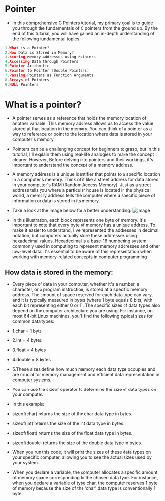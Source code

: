# Pointer
- In this comprehensive C Pointers tutorial, my primary goal is to guide you through the fundamentals of C pointers from the ground up. By the end of this tutorial, you will have gained an in-depth understanding of the following fundamental topics:
```c
1.What is a Pointer?
2.How Data is Stored in Memory?
3.Storing Memory Addresses using Pointers
4.Accessing Data through Pointers
5.Pointer Arithmetic
6.Pointer to Pointer (Double Pointers)
7.Passing Pointers as Function Arguments
8.Arrays of Pointers
9.NULL Pointers
```

# What is a pointer?
- A pointer serves as a reference that holds the memory location of another variable. This memory address allows us to access the value stored at that location in 
 the memory. You can think of a pointer as a way to reference or point to the location where data is stored in your computer's memory

- Pointers can be a challenging concept for beginners to grasp, but in this tutorial, I'll explain them using real-life analogies to make the concept clearer. 
 However, Before delving into pointers and their workings, it's important to understand the concept of a memory address.

- A memory address is a unique identifier that points to a specific location in a computer's memory. Think of it like a street address for data stored in your 
 computer's RAM (Random Access Memory). Just as a street address tells you where a particular house is located in the physical world, a memory address tells the 
 computer where a specific piece of information or data is stored in its memory.

- Take a look at the image below for a better understanding:
![image](https://github.com/Gurupatil0003/DSA_Tutorial/assets/110026505/25151120-7c1d-4f32-ad13-807f0b1ce086)

- In this illustration, each block represents one byte of memory. It's important to note that every byte of memory has a unique address. To make it easier to 
 understand, I've represented the addresses in decimal notation, but computers actually store these addresses using hexadecimal values. Hexadecimal is a base-16 
 numbering system commonly used in computing to represent memory addresses and other low-level data. It's essential to be aware of this representation when working 
 with memory-related concepts in computer programming

## How data is stored in the memory:
- Every piece of data in your computer, whether it's a number, a character, or a program instruction, is stored at a specific memory address. The amount of space 
 reserved for each data type can vary, and it is typically measured in bytes (where 1 byte equals 8 bits, with each bit representing either 0 or 1). The specific 
 sizes of data types also depend on the computer architecture you are using. For instance, on most 64-bit Linux machines, you'll find the following typical sizes 
 for common data types:
- 1.char = 1 byte
- 2.int = 4 bytes
- 3.float = 4 bytes
- 4.double = 8 bytes
- 5.These sizes define how much memory each data type occupies and are crucial for memory management and efficient data representation in computer systems.

- You can use the sizeof operator to determine the size of data types on your computer.
- In this example:
- sizeof(char) returns the size of the char data type in bytes.
- sizeof(int) returns the size of the int data type in bytes.
- sizeof(float) returns the size of the float data type in bytes.
- sizeof(double) returns the size of the double data type in bytes.
- When you run this code, it will print the sizes of these data types on your specific computer, allowing you to see the actual sizes used by your system.

- When you declare a variable, the computer allocates a specific amount of memory space corresponding to the chosen data type. For instance, when you declare a 
 variable of type char, the computer reserves 1 byte of memory because the size of the 'char' data type is conventionally 1 byte.
